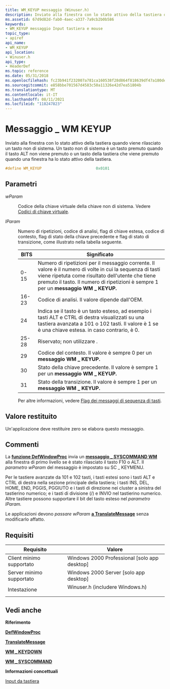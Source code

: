 ```yaml
---
title: WM_KEYUP messaggio (Winuser.h)
description: Inviato alla finestra con lo stato attivo della tastiera quando viene rilasciato un tasto non di sistema. Un tasto non di sistema è un tasto premuto quando il tasto ALT non viene premuto o un tasto della tastiera che viene premuto quando una finestra ha lo stato attivo della tastiera.
ms.assetid: 67d9d82d-fab0-4aec-a337-7a9cb2b0b586
keywords:
- WM_KEYUP messaggio Input tastiera e mouse
topic_type:
- apiref
api_name:
- WM_KEYUP
api_location:
- Winuser.h
api_type:
- HeaderDef
ms.topic: reference
ms.date: 05/31/2018
ms.openlocfilehash: fc23b941f232007a781ca160538f28d864f818639df47a180de472f54cd89a8a
ms.sourcegitcommit: e858bbe701567d4583c50a11326e42d7ea51804b
ms.translationtype: MT
ms.contentlocale: it-IT
ms.lasthandoff: 08/11/2021
ms.locfileid: "118247823"
---
```

# <a name="wm_keyup-message"></a>Messaggio \_ WM KEYUP

Inviato alla finestra con lo stato attivo della tastiera quando viene rilasciato un tasto non di sistema. Un tasto non di sistema è un tasto  premuto quando il tasto ALT non viene premuto o un tasto della tastiera che viene premuto quando una finestra ha lo stato attivo della tastiera.


```C++
#define WM_KEYUP                        0x0101
```



## <a name="parameters"></a>Parametri

<dl> <dt>

*wParam* 
</dt> <dd>

Codice della chiave virtuale della chiave non di sistema. Vedere [Codici di chiave virtuale](virtual-key-codes.md).

</dd> <dt>

*lParam* 
</dt> <dd>

Numero di ripetizioni, codice di analisi, flag di chiave estesa, codice di contesto, flag di stato della chiave precedente e flag di stato di transizione, come illustrato nella tabella seguente.



| BITS  | Significato                                                                                                                                                                                                          |
|-------|------------------------------------------------------------------------------------------------------------------------------------------------------------------------------------------------------------------|
| 0-15  | Numero di ripetizioni per il messaggio corrente. Il valore è il numero di volte in cui la sequenza di tasti viene ripetuta come risultato dell'utente che tiene premuto il tasto. Il numero di ripetizioni è sempre 1 per un **messaggio WM \_ KEYUP.** |
| 16-23 | Codice di analisi. Il valore dipende dall'OEM.                                                                                                                                                                     |
| 24    | Indica se il tasto è un tasto esteso, ad esempio i tasti ALT e CTRL di destra visualizzati su una tastiera avanzata a 101 o 102 tasti. Il valore è 1 se è una chiave estesa. in caso contrario, è 0.         |
| 25-28 | Riservato; non utilizzare .                                                                                                                                                                                            |
| 29    | Codice del contesto. Il valore è sempre 0 per un **messaggio WM \_ KEYUP.**                                                                                                                                             |
| 30    | Stato della chiave precedente. Il valore è sempre 1 per un **messaggio WM \_ KEYUP.**                                                                                                                                       |
| 31    | Stato della transizione. Il valore è sempre 1 per un **messaggio WM \_ KEYUP.**                                                                                                                                         |

Per altre informazioni, vedere [Flag dei messaggi di sequenza di tasti](about-keyboard-input.md#keystroke-message-flags).
 

</dd> </dl>

## <a name="return-value"></a>Valore restituito

Un'applicazione deve restituire zero se elabora questo messaggio.

## <a name="remarks"></a>Commenti

La [**funzione DefWindowProc**](/windows/desktop/api/winuser/nf-winuser-defwindowproca) invia un [**messaggio \_ SYSCOMMAND WM**](/windows/desktop/menurc/wm-syscommand) alla finestra di primo livello se è stato rilasciato il tasto F10 o ALT. Il *parametro wParam* del messaggio è impostato su SC \_ KEYMENU.

Per le tastiere avanzate da 101 e 102 tasti, i tasti estesi sono i tasti ALT e CTRL di destra nella sezione principale della tastiera; i tasti INS, DEL, HOME, END, PGGIS, PGGIUTO e i tasti di direzione nei cluster a sinistra del tastierino numerico; e i tasti di divisione (/) e INVIO nel tastierino numerico. Altre tastiere possono supportare il bit del tasto esteso nel *parametro lParam.*

Le applicazioni devono *passare wParam* [**a TranslateMessage**](/windows/desktop/api/winuser/nf-winuser-translatemessage) senza modificarlo affatto.

## <a name="requirements"></a>Requisiti



| Requisito | Valore |
|-------------------------------------|----------------------------------------------------------------------------------------------------------|
| Client minimo supportato<br/> | Windows 2000 Professional \[solo app desktop\]<br/>                                               |
| Server minimo supportato<br/> | Windows 2000 Server \[solo app desktop\]<br/>                                                     |
| Intestazione<br/>                   | <dl> <dt>Winuser.h (includere Windows.h)</dt> </dl> |



## <a name="see-also"></a>Vedi anche

<dl> <dt>

**Riferimento**
</dt> <dt>

[**DefWindowProc**](/windows/desktop/api/winuser/nf-winuser-defwindowproca)
</dt> <dt>

[**TranslateMessage**](/windows/desktop/api/winuser/nf-winuser-translatemessage)
</dt> <dt>

[**WM \_ KEYDOWN**](wm-keydown.md)
</dt> <dt>

[**WM \_ SYSCOMMAND**](/windows/desktop/menurc/wm-syscommand)
</dt> <dt>

**Informazioni concettuali**
</dt> <dt>

[Input da tastiera](keyboard-input.md)
</dt> </dl>

 

